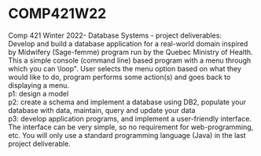 # COMP421W22
Comp 421 Winter 2022- Database Systems - project deliverables:  
Develop and build a database application for a real-world domain inspired by Midwifery (Sage-femme) program run by the Quebec Ministry of Health.  
This a simple console (command line) based program with a menu through which you can \loop". User
selects the menu option based on what they would like to do, program performs some action(s) and goes back
to displaying a menu.  
p1: design a model  
p2: create a schema and implement a database using DB2, populate your database with data, maintain, query and
update your data  
p3: develop application programs, and implement a user-friendly interface. The interface can be very simple, so no
requirement for web-programming, etc. You will only use a standard programming language (Java) in the last
project deliverable.  
